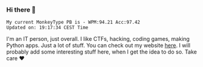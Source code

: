 ### Hi there 👋
<!-- PB START -->
```
My current MonkeyType PB is - WPM:94.21 Acc:97.42
Updated on: 19:17:34 CEST Time
```
<!-- PB END -->
I'm an IT person, just overall. I like CTFs, hacking, coding games, making Python apps. Just a lot of stuff.
You can check out my website [here](https://skill3472.github.io/).
I will probably add some interesting stuff here, when I get the idea to do so. Take care ❤️
